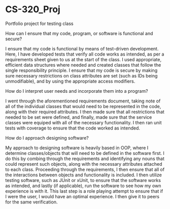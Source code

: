 # CS-320_Proj
Portfolio project for testing class

How can I ensure that my code, program, or software is functional and secure?

I ensure that my code is functional by means of test-driven development. Here, I have developed tests that verify all code works as intended, as per a requirements
sheet given to us at the start of the class. I used appropriate, efficient data structures where needed and created classes that follow the single responsibility principle.
I ensure that my code is secure by making sure necessary restrictions on class attributes are set (such as IDs being unmodifiable), and by using the appropriate
access modifiers.

How do I interpret user needs and incorporate them into a program?

I went through the aforementioned requirements document, taking note of all of the individual classes that would need to be represented in the code, along with
their required attributes. I then made sure that all restrictions that needed to be set were defined, and finally, made sure that the service classes were 
equiped with all of the necessary functionality. I then ran unit tests with coverage to ensure that the code worked as intended.

How do I approach designing software?

My approach to designing software is heavily based in OOP, where I determine classes/objects that will need to be defined in the software first. I do this by
combing through the requirements and identifying any nouns that could represent such objects, along with the necessary attributes attached to each class. 
Proceeding through the requirements, I then ensure that all of the interactions between objects and functionality is included. I then utilize testing software,
such as JUnit or xUnit, to ensure that the software works as intended, and lastly (if applicable), run the software to see how my own experience is with it.
This last step is a role playing attempt to ensure that if I were the user, I would have an optimal experience. I then give it to peers for the same verification.
